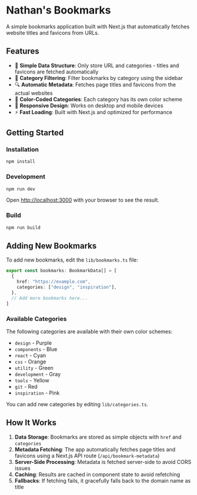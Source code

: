 # Nathan's Bookmarks

A simple bookmarks application built with Next.js that automatically fetches website titles and favicons from URLs.

## Features

- 📝 **Simple Data Structure**: Only store URL and categories - titles and favicons are fetched automatically
- 🎨 **Category Filtering**: Filter bookmarks by category using the sidebar
- 🔍 **Automatic Metadata**: Fetches page titles and favicons from the actual websites
- 🎯 **Color-Coded Categories**: Each category has its own color scheme
- 📱 **Responsive Design**: Works on desktop and mobile devices
- ⚡ **Fast Loading**: Built with Next.js and optimized for performance

## Getting Started

### Installation

```bash
npm install
```

### Development

```bash
npm run dev
```

Open [http://localhost:3000](http://localhost:3000) with your browser to see the result.

### Build

```bash
npm run build
```

## Adding New Bookmarks

To add new bookmarks, edit the `lib/bookmarks.ts` file:

```typescript
export const bookmarks: BookmarkData[] = [
  {
    href: "https://example.com",
    categories: ["design", "inspiration"],
  },
  // Add more bookmarks here...
]
```

### Available Categories

The following categories are available with their own color schemes:

- `design` - Purple
- `components` - Blue
- `react` - Cyan
- `css` - Orange
- `utility` - Green
- `development` - Gray
- `tools` - Yellow
- `git` - Red
- `inspiration` - Pink

You can add new categories by editing `lib/categories.ts`.

## How It Works

1. **Data Storage**: Bookmarks are stored as simple objects with `href` and `categories`
2. **Metadata Fetching**: The app automatically fetches page titles and favicons using a Next.js API route (`/api/bookmark-metadata`)
3. **Server-Side Processing**: Metadata is fetched server-side to avoid CORS issues
4. **Caching**: Results are cached in component state to avoid refetching
5. **Fallbacks**: If fetching fails, it gracefully falls back to the domain name as title
